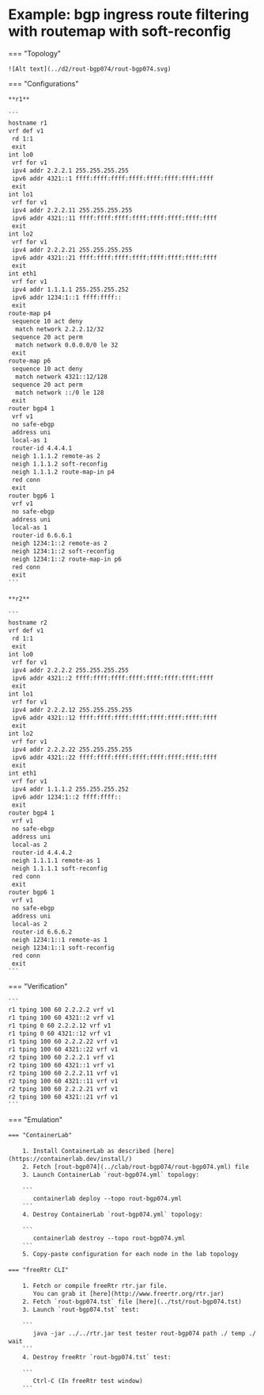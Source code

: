 # Example: bgp ingress route filtering with routemap with soft-reconfig

=== "Topology"

    ![Alt text](../d2/rout-bgp074/rout-bgp074.svg)

=== "Configurations"

    **r1**

    ```
    hostname r1
    vrf def v1
     rd 1:1
     exit
    int lo0
     vrf for v1
     ipv4 addr 2.2.2.1 255.255.255.255
     ipv6 addr 4321::1 ffff:ffff:ffff:ffff:ffff:ffff:ffff:ffff
     exit
    int lo1
     vrf for v1
     ipv4 addr 2.2.2.11 255.255.255.255
     ipv6 addr 4321::11 ffff:ffff:ffff:ffff:ffff:ffff:ffff:ffff
     exit
    int lo2
     vrf for v1
     ipv4 addr 2.2.2.21 255.255.255.255
     ipv6 addr 4321::21 ffff:ffff:ffff:ffff:ffff:ffff:ffff:ffff
     exit
    int eth1
     vrf for v1
     ipv4 addr 1.1.1.1 255.255.255.252
     ipv6 addr 1234:1::1 ffff:ffff::
     exit
    route-map p4
     sequence 10 act deny
      match network 2.2.2.12/32
     sequence 20 act perm
      match network 0.0.0.0/0 le 32
     exit
    route-map p6
     sequence 10 act deny
      match network 4321::12/128
     sequence 20 act perm
      match network ::/0 le 128
     exit
    router bgp4 1
     vrf v1
     no safe-ebgp
     address uni
     local-as 1
     router-id 4.4.4.1
     neigh 1.1.1.2 remote-as 2
     neigh 1.1.1.2 soft-reconfig
     neigh 1.1.1.2 route-map-in p4
     red conn
     exit
    router bgp6 1
     vrf v1
     no safe-ebgp
     address uni
     local-as 1
     router-id 6.6.6.1
     neigh 1234:1::2 remote-as 2
     neigh 1234:1::2 soft-reconfig
     neigh 1234:1::2 route-map-in p6
     red conn
     exit
    ```

    **r2**

    ```
    hostname r2
    vrf def v1
     rd 1:1
     exit
    int lo0
     vrf for v1
     ipv4 addr 2.2.2.2 255.255.255.255
     ipv6 addr 4321::2 ffff:ffff:ffff:ffff:ffff:ffff:ffff:ffff
     exit
    int lo1
     vrf for v1
     ipv4 addr 2.2.2.12 255.255.255.255
     ipv6 addr 4321::12 ffff:ffff:ffff:ffff:ffff:ffff:ffff:ffff
     exit
    int lo2
     vrf for v1
     ipv4 addr 2.2.2.22 255.255.255.255
     ipv6 addr 4321::22 ffff:ffff:ffff:ffff:ffff:ffff:ffff:ffff
     exit
    int eth1
     vrf for v1
     ipv4 addr 1.1.1.2 255.255.255.252
     ipv6 addr 1234:1::2 ffff:ffff::
     exit
    router bgp4 1
     vrf v1
     no safe-ebgp
     address uni
     local-as 2
     router-id 4.4.4.2
     neigh 1.1.1.1 remote-as 1
     neigh 1.1.1.1 soft-reconfig
     red conn
     exit
    router bgp6 1
     vrf v1
     no safe-ebgp
     address uni
     local-as 2
     router-id 6.6.6.2
     neigh 1234:1::1 remote-as 1
     neigh 1234:1::1 soft-reconfig
     red conn
     exit
    ```

=== "Verification"

    ```
    r1 tping 100 60 2.2.2.2 vrf v1
    r1 tping 100 60 4321::2 vrf v1
    r1 tping 0 60 2.2.2.12 vrf v1
    r1 tping 0 60 4321::12 vrf v1
    r1 tping 100 60 2.2.2.22 vrf v1
    r1 tping 100 60 4321::22 vrf v1
    r2 tping 100 60 2.2.2.1 vrf v1
    r2 tping 100 60 4321::1 vrf v1
    r2 tping 100 60 2.2.2.11 vrf v1
    r2 tping 100 60 4321::11 vrf v1
    r2 tping 100 60 2.2.2.21 vrf v1
    r2 tping 100 60 4321::21 vrf v1
    ```

=== "Emulation"

    === "ContainerLab"

        1. Install ContainerLab as described [here](https://containerlab.dev/install/)  
        2. Fetch [rout-bgp074](../clab/rout-bgp074/rout-bgp074.yml) file  
        3. Launch ContainerLab `rout-bgp074.yml` topology:  

        ```
           containerlab deploy --topo rout-bgp074.yml  
        ```
        4. Destroy ContainerLab `rout-bgp074.yml` topology:  

        ```
           containerlab destroy --topo rout-bgp074.yml  
        ```
        5. Copy-paste configuration for each node in the lab topology

    === "freeRtr CLI"

        1. Fetch or compile freeRtr rtr.jar file.  
           You can grab it [here](http://www.freertr.org/rtr.jar)  
        2. Fetch `rout-bgp074.tst` file [here](../tst/rout-bgp074.tst)  
        3. Launch `rout-bgp074.tst` test:  

        ```
           java -jar ../../rtr.jar test tester rout-bgp074 path ./ temp ./ wait
        ```
        4. Destroy freeRtr `rout-bgp074.tst` test:  

        ```
           Ctrl-C (In freeRtr test window)
        ```

